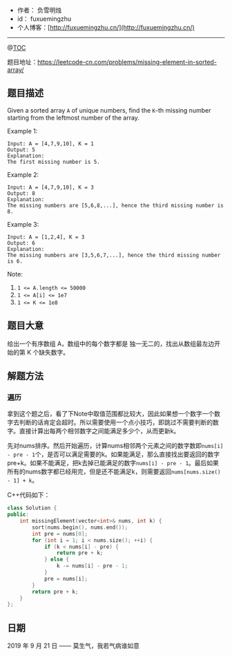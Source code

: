 

- 作者：    负雪明烛
- id：      fuxuemingzhu
- 个人博客：[http://fuxuemingzhu.cn/](http://fuxuemingzhu.cn/)

---
@[TOC](目录)


题目地址：https://leetcode-cn.com/problems/missing-element-in-sorted-array/

## 题目描述

Given a sorted array `A` of unique numbers, find the `K`-th missing number starting from the leftmost number of the array.

Example 1:

    Input: A = [4,7,9,10], K = 1
    Output: 5
    Explanation: 
    The first missing number is 5.

Example 2:

    Input: A = [4,7,9,10], K = 3
    Output: 8
    Explanation: 
    The missing numbers are [5,6,8,...], hence the third missing number is 8.

Example 3:

    Input: A = [1,2,4], K = 3
    Output: 6
    Explanation: 
    The missing numbers are [3,5,6,7,...], hence the third missing number is 6.

Note:

1. `1 <= A.length <= 50000`
1. `1 <= A[i] <= 1e7`
1. `1 <= K <= 1e8`



## 题目大意

给出一个有序数组 A，数组中的每个数字都是 独一无二的，找出从数组最左边开始的第 K 个缺失数字。

## 解题方法

### 遍历

拿到这个题之后，看了下Note中取值范围都比较大，因此如果想一个数字一个数字去判断的话肯定会超时。所以需要使用一个点小技巧，即跳过不需要判断的数字。直接计算出每两个相邻数字之间能满足多少个，从而更新k。

先对nums排序。然后开始遍历，计算nums相邻两个元素之间的数字数即`nums[i] - pre - 1`个，是否可以满足需要的k。如果能满足，那么直接找出要返回的数字pre+k。如果不能满足，把k去掉已能满足的数字`nums[i] - pre - 1`。最后如果所有的nums数字都已经用完，但是还不能满足k，则需要返回`nums[nums.size() - 1] + k`。

C++代码如下：

```cpp
class Solution {
public:
    int missingElement(vector<int>& nums, int k) {
        sort(nums.begin(), nums.end());
        int pre = nums[0];
        for (int i = 1; i < nums.size(); ++i) {
            if (k < nums[i] - pre) {
                return pre + k;
            } else {
                k -= nums[i] - pre - 1;
            }
            pre = nums[i];
        }
        return pre + k;
    }
};
 ```


## 日期

2019 年 9 月 21 日 —— 莫生气，我若气病谁如意


  [1]: https://assets.leetcode.com/uploads/2018/10/12/bstdlloriginalbst.png
  [2]: https://assets.leetcode.com/uploads/2018/10/12/bstdllreturndll.png
  [3]: https://assets.leetcode.com/uploads/2018/10/12/bstdllreturnbst.png
  [4]: https://blog.csdn.net/fuxuemingzhu/article/details/79294461
